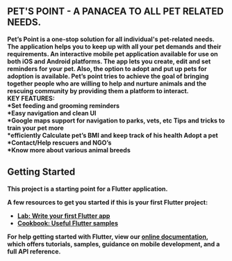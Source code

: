 <b><h2>PET'S POINT - A PANACEA TO ALL PET RELATED NEEDS.</h2>

Pet’s Point is a one-stop solution for all individual's pet-related needs. The application helps you to keep up with all your pet demands and their requirements. An interactive mobile pet application available for use on both iOS and Android platforms. The app lets you create, edit and set reminders for your pet. Also, the option to adopt and put up pets for adoption is available.
Pet’s point tries to achieve the goal of bringing together people who are willing to help and nurture animals and the rescuing community by providing them a platform to interact.<br>
KEY FEATURES:<br>
*Set feeding and grooming reminders<br>
*Easy navigation and clean UI<br>
*Google maps support for navigation to parks, vets, etc Tips and tricks to train your pet more <br>*efficiently Calculate pet’s BMI and keep track of his health Adopt a pet<br>
*Contact/Help rescuers and NGO’s<br>
*Know more about various animal breeds<br>

## Getting Started

This project is a starting point for a Flutter application.

A few resources to get you started if this is your first Flutter project:

- [Lab: Write your first Flutter app](https://flutter.dev/docs/get-started/codelab)
- [Cookbook: Useful Flutter samples](https://flutter.dev/docs/cookbook)

For help getting started with Flutter, view our
[online documentation](https://flutter.dev/docs), which offers tutorials,
samples, guidance on mobile development, and a full API reference.
